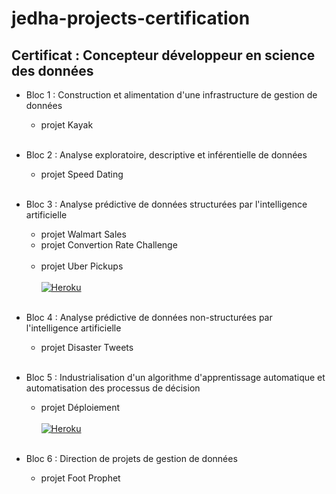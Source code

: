 # jedha-projects-certification

## Certificat : Concepteur développeur en science des données

- Bloc 1 : Construction et alimentation d'une infrastructure de gestion de données
    * projet Kayak<br></br>

- Bloc 2 : Analyse exploratoire, descriptive et inférentielle de données
    * projet Speed Dating<br></br>

- Bloc 3 : Analyse prédictive de données structurées par l'intelligence artificielle
    * projet Walmart Sales
    * projet Convertion Rate Challenge<br></br>
    * projet Uber Pickups<br></br>
    [![Heroku](https://upload.wikimedia.org/wikipedia/commons/thumb/e/ec/Heroku_logo.svg/120px-Heroku_logo.svg.png)](https://uber-pickups-jwa.herokuapp.com/)<br></br>

- Bloc 4 : Analyse prédictive de données non-structurées par l'intelligence artificielle
    * projet Disaster Tweets<br></br>

- Bloc 5 : Industrialisation d'un algorithme d'apprentissage automatique et automatisation des processus de décision
    * projet Déploiement<br></br>
    [![Heroku](https://upload.wikimedia.org/wikipedia/commons/thumb/e/ec/Heroku_logo.svg/120px-Heroku_logo.svg.png)](https://deployment-jwa.herokuapp.com/)<br></br>

- Bloc 6 : Direction de projets de gestion de données
    * projet Foot Prophet